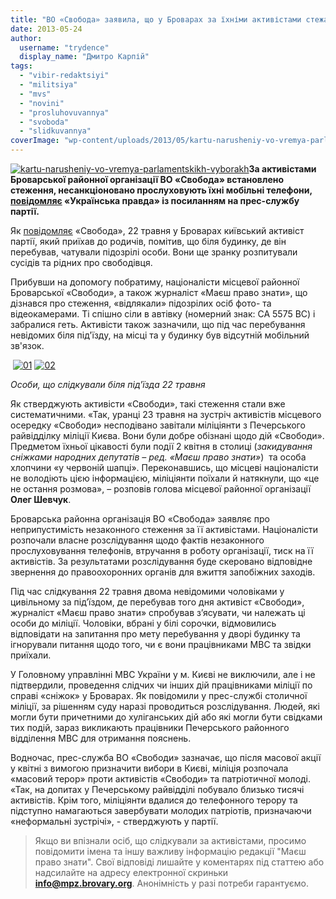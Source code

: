 ```yaml
---
title: "ВО «Свобода» заявила, що у Броварах за їхніми активістами стежать столичні правоохоронці"
date: 2013-05-24
author: 
  username: "trydence"
  display_name: "Дмитро Карпій"
tags: 
  - "vibir-redaktsiyi"
  - "militsiya"
  - "mvs"
  - "novini"
  - "prosluhovuvannya"
  - "svoboda"
  - "slidkuvannya"
coverImage: "wp-content/uploads/2013/05/kartu-narusheniy-vo-vremya-parlamentskikh-vyborakh.jpg"
---
```


[![kartu-narusheniy-vo-vremya-parlamentskikh-vyborakh](https://mpz.brovary.org/wp-content/uploads/2013/05/kartu-narusheniy-vo-vremya-parlamentskikh-vyborakh.jpg)](https://mpz.brovary.org/wp-content/uploads/2013/05/kartu-narusheniy-vo-vremya-parlamentskikh-vyborakh.jpg)**За активістами Броварської районної організації ВО «Свобода» встановлено стеження, несанкціоновано прослуховують їхні мобільні телефони, [повідомляє](https://www.pravda.com.ua/news/2013/05/24/6990618/) «Українська правда» із посиланням на прес-службу партії.**

Як [повідомляє](https://www.kyiv.svoboda.org.ua/diyalnist/novyny/039383/) «Свобода», 22 травня у Броварах київський активіст партії, який приїхав до родичів, помітив, що біля будинку, де він перебував, чатували підозрілі особи. Вони ще зранку розпитували сусідів та рідних про свободівця.

Прибувши на допомогу побратиму, націоналісти місцевої районної Броварської «Свободи», а також журналіст «Маєш право знати», що дізнався про стеження, «відлякали» підозрілих осіб фото- та відеокамерами. Ті спішно сіли в автівку (номерний знак: СА 5575 ВС) і забралися геть. Активісти також зазначили, що під час перебування невідомих біля під'їзду, на місці та у будинку був відсутній мобільний зв'язок.

 [![01](https://mpz.brovary.org/wp-content/uploads/2013/05/01.jpg)](https://mpz.brovary.org/wp-content/uploads/2013/05/01.jpg) [![02](https://mpz.brovary.org/wp-content/uploads/2013/05/02.jpg)](https://mpz.brovary.org/wp-content/uploads/2013/05/02.jpg)

_Особи, що слідкували біля під'їзда 22 травня_

Як стверджують активісти «Свободи», такі стеження стали вже систематичними. «Так, уранці 23 травня на зустріч активістів місцевого осередку «Свободи» несподівано завітали міліціянти з Печерського райвідділку міліції Києва. Вони були добре обізнані щодо дій «Свободи». Предметом їхньої цікавості були події 2 квітня в столиці (_закидування сніжками народних депутатів – ред. «Маєш право знати»_)  та особа хлопчини «у червоній шапці». Переконавшись, що місцеві націоналісти не володіють цією інформацією, міліціянти поїхали й натякнули, що «це не остання розмова», – розповів голова місцевої районної організації **Олег Шевчук**.

Броварська районна організація ВО «Свобода» заявляє про неприпустимість незаконного стеження за її активістами. Націоналісти розпочали власне розслідування щодо фактів незаконного прослуховування телефонів, втручання в роботу організації, тиск на її активістів. За результатами розслідування буде скеровано відповідне звернення до правоохоронних органів для вжиття запобіжних заходів.

Під час слідкування 22 травня двома невідомими чоловіками у цивільному за під’їздом, де перебував того дня активіст «Свободи», журналіст «Маєш право знати» спробував з’ясувати, чи належать ці особи до міліції. Чоловіки, вбрані у білі сорочки, відмовились відповідати на запитання про мету перебування у дворі будинку та ігнорували питання щодо того, чи є вони працівниками МВС та звідки приїхали.

У Головному управлінні МВС України у м. Києві не виключили, але і не підтвердили, проведення слідчих чи інших дій працівниками міліції по справі «сніжок» у Броварах. Як повідомили у прес-службі столичної міліції, за рішенням суду наразі проводиться розслідування. Людей, які могли бути причетними до хуліганських дій або які могли бути свідками тих подій, зараз викликають працівники Печерського районного відділення МВС для отримання пояснень.

Водночас, прес-служба ВО «Свободи» зазначає, що після масової акції у квітні з вимогою призначити вибори в Києві, міліція розпочала «масовий терор» проти активістів «Свободи» та патріотичної молоді. «Так, на допитах у Печерському райвідділі побувало близько тисячі активістів. Крім того, міліціянти вдалися до телефонного терору та підступно намагаються завербувати молодих патріотів, призначаючи «неформальні зустрічі», - стверджують у партії.

> Якщо ви впізнали осіб, що слідкували за активістами, просимо повідомити імена та іншу важливу інформацію редакції "Маєш право знати". Свої відповіді лишайте у коментарях під статтею або надсилайте на адресу електронної скриньки **info@mpz.brovary.org**. Анонімність у разі потреби гарантуємо.

